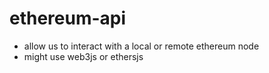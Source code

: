 # ethereum-api
- allow us to interact with a local or remote ethereum node
- might use web3js or ethersjs
